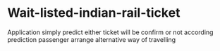 # Wait-listed-indian-rail-ticket
Application simply predict either ticket will be confirm or not  according prediction passenger arrange alternative way of travelling

